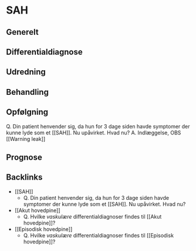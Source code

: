 # SAH
## Generelt


## Differentialdiagnose


## Udredning


## Behandling


## Opfølgning
Q. Din patient henvender sig, da hun for 3 dage siden havde symptomer der kunne lyde som et [[SAH]]. Nu upåvirket. Hvad nu? 
A. Indlæggelse, OBS [[Warning leak]]

## Prognose


## Backlinks
* [[SAH]]
	* Q. Din patient henvender sig, da hun for 3 dage siden havde symptomer der kunne lyde som et [[SAH]]. Nu upåvirket. Hvad nu? 
* [[Akut hovedpine]]
	* Q. Hvilke *vaskulære* differentialdiagnoser findes til [[Akut hovedpine]]?
* [[Episodisk hovedpine]]
	* Q. Hvilke *vaskulære* differentialdiagnoser findes til [[Episodisk hovedpine]]?

<!-- #anki/tag/med/gp #anki/deck/Medicine #anki/tag/med/Neurosurgery -->

<!-- {BearID:307C1E3B-F903-4F31-8E82-809C46620379-3083-00000B3F6FFD2DAD} -->
